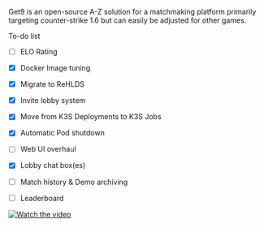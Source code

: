 Get9 is an open-source A-Z solution for a matchmaking platform primarily targeting counter-strike 1.6 but can easily be adjusted for other games.

To-do list
- [ ] ELO Rating
- [x] Docker Image tuning
- [x] Migrate to ReHLDS
- [x] Invite lobby system
- [x] Move from K3S Deployments to K3S Jobs
- [x] Automatic Pod shutdown
- [ ] Web UI overhaul
- [x] Lobby chat box(es)
- [ ] Match history & Demo archiving
- [ ] Leaderboard



[![Watch the video](https://img.youtube.com/vi/KmHlYoj7RSs/maxresdefault.jpg)](https://www.youtube.com/watch?v=KmHlYoj7RSs)
